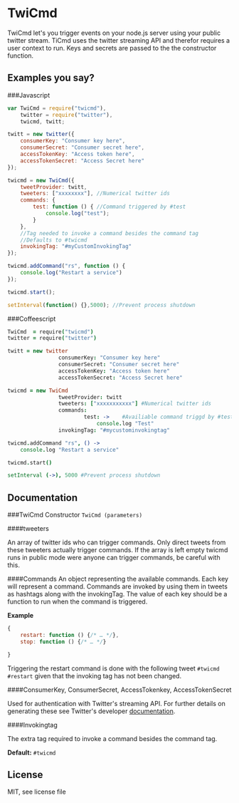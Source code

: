 TwiCmd
======

TwiCmd let's you trigger events on your node.js server using your public twitter stream.
TiCmd uses the twitter streaming API and therefor requires a user context to run. Keys and
secrets are passed to the the constructor function.

Examples you say?
-----------------

###Javascript

```javascript
var TwiCmd = require("twicmd"),
	twitter = require("twitter"),
	twicmd, twitt;

twitt = new twitter({
	consumerKey: "Consumer key here",
	consumerSecret: "Consumer secret here",
	accessTokenKey: "Access token here",
	accessTokenSecret: "Access Secret here"
});

twicmd = new TwiCmd({
	tweetProvider: twitt,
	tweeters: ["xxxxxxxx"], //Numerical twitter ids
	commands: {
		test: function () { //Command triggered by #test
			console.log("test");
		}
	},
    //Tag needed to invoke a command besides the command tag
    //Defaults to #twicmd
	invokingTag: "#myCustomInvokingTag"
});

twicmd.addCommand("rs", function () {
	console.log("Restart a service")
});

twicmd.start();

setInterval(function() {},5000); //Prevent process shutdown
```

###Coffeescript

```Coffeescript
TwiCmd  = require("twicmd")
twitter = require("twitter")

twitt = new twitter
                consumerKey: "Consumer key here"
                consumerSecret: "Consumer secret here"
                accessTokenKey: "Access token here"
                accessTokenSecret: "Access Secret here"

twicmd = new TwiCmd
                tweetProvider: twitt
                tweeters: ["xxxxxxxxxxx"] #Numerical twitter ids
                commands:
                        test: ->    #Availiable command triggd by #test
                            console.log "Test"
                invokingTag: "#mycustominvokingtag"

twicmd.addCommand "rs", () ->
    console.log "Restart a service"

twicmd.start()

setInterval (->), 5000 #Prevent process shutdown
```

Documentation
-------------

###TwiCmd Constructor
`TwiCmd (parameters)`

####tweeters

An array of twitter ids who can trigger commands. Only direct tweets from these tweeters actually trigger commands. If the array is left empty twicmd runs in public mode were anyone can trigger commands, be careful with this.

####Commands
An object representing the available commands. Each key will represent a command. Commands are invoked by using them in tweets as hashtags along with the invokingTag. The value of each key should be a function to run when the command is triggered.

**Example**

```javascript
{
	restart: function () {/* … */},
	stop: function () {/* … */}

}
```

Triggering the restart command is done with the following tweet `#twicmd #restart` given that the invoking tag has not been changed.

####ConsumerKey, ConsumerSecret, AccessTokenkey, AccessTokenSecret

Used for authentication with Twitter's streaming API. For further details on generating these see Twitter's developer [documentation](https://dev.twitter.com/docs/auth/oauth#user-context).

####Invokingtag

The extra tag required to invoke a command besides the command tag.

**Default:** `#twicmd`

License
-------
MIT, see license file
